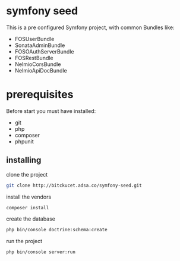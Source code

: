 # symfony seed
This is a pre configured Symfony project, with common Bundles like:
  - FOSUserBundle
  - SonataAdminBundle
  - FOSOAuthServerBundle
  - FOSRestBundle
  - NelmioCorsBundle
  - NelmioApiDocBundle

# prerequisites
Before start you must have installed:
  - git
  - php
  - composer
  - phpunit

## installing
clone the project
```sh
git clone http://bitckucet.adsa.co/symfony-seed.git
```

install the vendors
```sh
composer install
```

create the database
```sh
php bin/console doctrine:schema:create
```
run the project
```sh
php bin/console server:run
```

